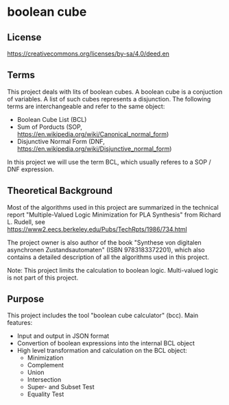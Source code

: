 # boolean cube

## License

https://creativecommons.org/licenses/by-sa/4.0/deed.en

## Terms

This project deals with lits of boolean cubes. A boolean cube is a conjuction of variables. A list of such cubes
represents a disjunction. The following terms are interchangeable and refer to the same object:

 - Boolean Cube List (BCL)
 - Sum of Porducts (SOP, https://en.wikipedia.org/wiki/Canonical_normal_form)
 - Disjunctive Normal Form (DNF, https://en.wikipedia.org/wiki/Disjunctive_normal_form)
 
In this project we will use the term BCL, which usually referes to a SOP / DNF expression.

## Theoretical Background

Most of the algorithms used in this project are summarized in the technical report "Multiple-Valued Logic Minimization for PLA Synthesis"
from Richard L. Rudell, see https://www2.eecs.berkeley.edu/Pubs/TechRpts/1986/734.html 

The project owner is also author of the book "Synthese von digitalen asynchronen Zustandsautomaten" (ISBN 9783183372201), which also contains
a detailed description of all the algorithms used in this project.

Note: This project limits the calculation to boolean logic. Multi-valued logic is not part of this project.


## Purpose

This project includes the tool "boolean cube calculator" (bcc).
Main features:

 - Input and output in JSON format
 - Convertion of boolean expressions into the internal BCL object
 - High level transformation and calculation on the BCL object:
	- Minimization
	- Complement
	- Union
	- Intersection
	- Super- and Subset Test
	- Equality Test
	

